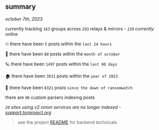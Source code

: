 
## summary
_october 7th, 2023_

currently tracking `163` groups across `293` relays & mirrors - _`120` currently online_

⏲ there have been `5` posts within the `last 24 hours`

🦈 there have been `80` posts within the `month of october`

🪐 there have been `1497` posts within the `last 90 days`

🏚 there have been `3631` posts within the `year of 2023`

🦕 there have been `8321` posts `since the dawn of ransomwatch`

there are `96` custom parsers indexing posts

_`20` sites using v2 onion services are no longer indexed - [support.torproject.org](https://support.torproject.org/onionservices/v2-deprecation/)_

> see the project [README](https://github.com/joshhighet/ransomwatch#ransomwatch--) for backend technicals
